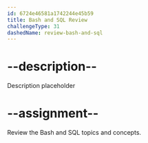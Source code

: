 ```yaml
---
id: 6724e46581a1742244e45b59
title: Bash and SQL Review
challengeType: 31
dashedName: review-bash-and-sql
---
```


# --description--

Description placeholder

# --assignment--

Review the Bash and SQL topics and concepts.
